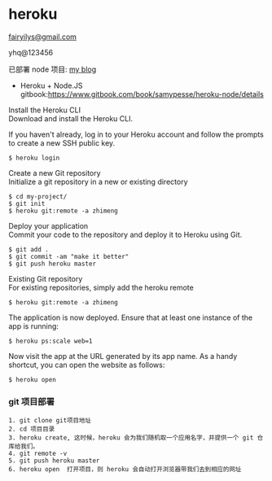 # heroku

fairyilys@gmail.com

yhq@123456

已部署 node 项目: [my blog](https://desolate-coast-83590.herokuapp.com/posts)

* Heroku + Node.JS gitbook:https://www.gitbook.com/book/samypesse/heroku-node/details

Install the Heroku CLI  
Download and install the Heroku CLI.

If you haven't already, log in to your Heroku account and follow the prompts to create a new SSH public key.  
```
$ heroku login
```
Create a new Git repository  
Initialize a git repository in a new or existing directory
```
$ cd my-project/
$ git init
$ heroku git:remote -a zhimeng
```
Deploy your application  
Commit your code to the repository and deploy it to Heroku using Git.
```
$ git add .
$ git commit -am "make it better"
$ git push heroku master
```
Existing Git repository  
For existing repositories, simply add the heroku remote

```
$ heroku git:remote -a zhimeng
```


The application is now deployed. Ensure that at least one instance of the app is running:

```
$ heroku ps:scale web=1
```
Now visit the app at the URL generated by its app name. As a handy shortcut, you can open the website as follows:

```
$ heroku open
```




### git 项目部署

```
1. git clone git项目地址
2. cd 项目目录
3. heroku create, 这时候，heroku 会为我们随机取一个应用名字，并提供一个 git 仓库给我们。
4. git remote -v
5. git push heroku master
6. heroku open  打开项目，则 heroku 会自动打开浏览器带我们去到相应的网址
```
